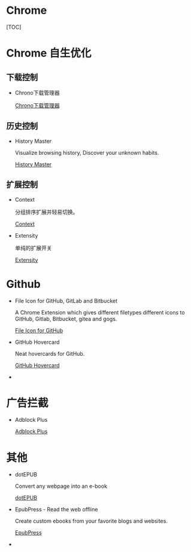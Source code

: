 # Chrome

[TOC]

# Chrome 自生优化

## 下载控制

* Chrono下载管理器

  [Chrono下载管理器](https://chrome.google.com/webstore/detail/chrono-download-manager/mciiogijehkdemklbdcbfkefimifhecn)

## 历史控制

* History Master

  Visualize browsing history, Discover your unknown habits.

  [History Master](https://chrome.google.com/webstore/detail/history-master/mkfgjjeggnmkbobjmelbjhdchcoadnin)

## 扩展控制

* Context

  分组排序扩展并轻易切换。

  [Context](https://chrome.google.com/webstore/detail/context/aalnjolghjkkogicompabhhbbkljnlka)

* Extensity

  单纯的扩展开关

  [Extensity](https://chrome.google.com/webstore/detail/extensity/jjmflmamggggndanpgfnpelongoepncg)



# Github

* File Icon for GitHub, GitLab and Bitbucket

  A Chrome Extension which gives different filetypes different icons to GitHub, Gitlab, Bitbucket, gitea and gogs.

  [File Icon for GitHub](https://chrome.google.com/webstore/detail/file-icon-for-github-gitl/ficfmibkjjnpogdcfhfokmihanoldbfe)

* GitHub Hovercard

  Neat hovercards for GitHub.

  [GitHub Hovercard](https://chrome.google.com/webstore/detail/github-hovercard/mmoahbbnojgkclgceahhakhnccimnplk)

* 





# 广告拦截

* Adblock Plus

  [Adblock Plus](https://chrome.google.com/webstore/detail/cfhdojbkjhnklbpkdaibdccddilifddb)



# 其他

* dotEPUB

  Convert any webpage into an e-book

  [dotEPUB](https://chrome.google.com/webstore/detail/dotepub/okpfiebkkmjcnodegbbbiellepfhoglm)

* EpubPress - Read the web offline

  Create custom ebooks from your favorite blogs and websites.

  [EpubPress](https://chrome.google.com/webstore/detail/epubpress-read-the-web-of/pnhdnpnnffpijjbnhnipkehhibchdeok)

* 